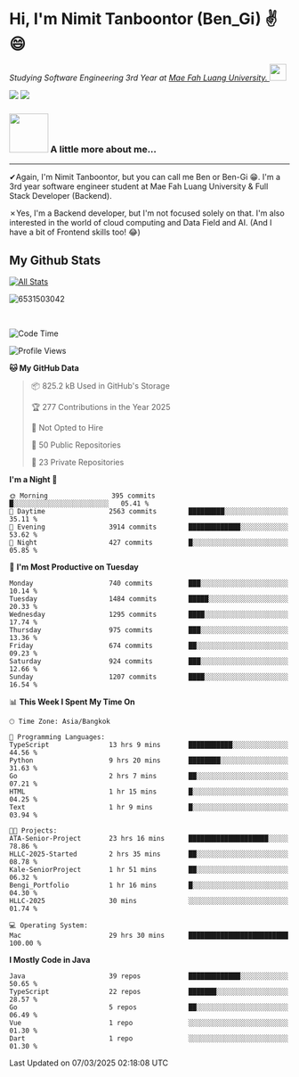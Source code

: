 # Hi, I'm Nimit Tanboontor (Ben_Gi) ✌😄
<p><em>Studying Software Engineering 3rd Year at <a href="https://en.mfu.ac.th/home.html"> Mae Fah Luang University.
</a><img src="https://media.giphy.com/media/WUlplcMpOCEmTGBtBW/giphy.gif" width="30"> </em></p>


[![](https://img.shields.io/badge/linkedin-%230077B5.svg?style=for-the-badge&logo=linkedin)]([https://www.linkedin.com/in/thanaphoom-babparn/](https://www.linkedin.com/in/nimit-tanbooutor-798139246/))
[![](https://img.shields.io/badge/Medium-12100E?style=for-the-badge&logo=medium&logoColor=white)](https://medium.com/@nimittanbooutor)

### <img src="https://media.giphy.com/media/VgCDAzcKvsR6OM0uWg/giphy.gif" width="70"> A little more about me...  

<hr> <!-- Horizontal line -->

&#10004;Again, I'm Nimit Tanboontor, but you can call me Ben or Ben-Gi 😁. I'm a 3rd year software engineer student at Mae Fah Luang University & Full Stack Developer (Backend).

&#10007;Yes, I'm a Backend developer, but I'm not focused solely on that. I'm also interested in the world of cloud computing and Data Field and AI. (And I have a bit of Frontend skills too! 😂)


## My Github Stats

[![All Stats](https://github-readme-stats.vercel.app/api?username=6531503042&show_icons=true&theme=algolia)](https://github.com/6531503042)

<p><img align="center" src="https://github-readme-streak-stats.herokuapp.com/?user=6531503042&" alt="6531503042" /></p>

<br />


<!--START_SECTION:waka-->
![Code Time](http://img.shields.io/badge/Code%20Time-348%20hrs%201%20min-blue)

![Profile Views](http://img.shields.io/badge/Profile%20Views-24-blue)

**🐱 My GitHub Data** 

> 📦 825.2 kB Used in GitHub's Storage 
 > 
> 🏆 277 Contributions in the Year 2025
 > 
> 🚫 Not Opted to Hire
 > 
> 📜 50 Public Repositories 
 > 
> 🔑 23 Private Repositories 
 > 
**I'm a Night 🦉** 

```text
🌞 Morning                395 commits         █░░░░░░░░░░░░░░░░░░░░░░░░   05.41 % 
🌆 Daytime                2563 commits        █████████░░░░░░░░░░░░░░░░   35.11 % 
🌃 Evening                3914 commits        █████████████░░░░░░░░░░░░   53.62 % 
🌙 Night                  427 commits         █░░░░░░░░░░░░░░░░░░░░░░░░   05.85 % 
```
📅 **I'm Most Productive on Tuesday** 

```text
Monday                   740 commits         ███░░░░░░░░░░░░░░░░░░░░░░   10.14 % 
Tuesday                  1484 commits        █████░░░░░░░░░░░░░░░░░░░░   20.33 % 
Wednesday                1295 commits        ████░░░░░░░░░░░░░░░░░░░░░   17.74 % 
Thursday                 975 commits         ███░░░░░░░░░░░░░░░░░░░░░░   13.36 % 
Friday                   674 commits         ██░░░░░░░░░░░░░░░░░░░░░░░   09.23 % 
Saturday                 924 commits         ███░░░░░░░░░░░░░░░░░░░░░░   12.66 % 
Sunday                   1207 commits        ████░░░░░░░░░░░░░░░░░░░░░   16.54 % 
```


📊 **This Week I Spent My Time On** 

```text
🕑︎ Time Zone: Asia/Bangkok

💬 Programming Languages: 
TypeScript               13 hrs 9 mins       ███████████░░░░░░░░░░░░░░   44.56 % 
Python                   9 hrs 20 mins       ████████░░░░░░░░░░░░░░░░░   31.63 % 
Go                       2 hrs 7 mins        ██░░░░░░░░░░░░░░░░░░░░░░░   07.21 % 
HTML                     1 hr 15 mins        █░░░░░░░░░░░░░░░░░░░░░░░░   04.25 % 
Text                     1 hr 9 mins         █░░░░░░░░░░░░░░░░░░░░░░░░   03.94 % 

🐱‍💻 Projects: 
ATA-Senior-Project       23 hrs 16 mins      ████████████████████░░░░░   78.86 % 
HLLC-2025-Started        2 hrs 35 mins       ██░░░░░░░░░░░░░░░░░░░░░░░   08.78 % 
Kale-SeniorProject       1 hr 51 mins        ██░░░░░░░░░░░░░░░░░░░░░░░   06.32 % 
Bengi_Portfolio          1 hr 16 mins        █░░░░░░░░░░░░░░░░░░░░░░░░   04.30 % 
HLLC-2025                30 mins             ░░░░░░░░░░░░░░░░░░░░░░░░░   01.74 % 

💻 Operating System: 
Mac                      29 hrs 30 mins      █████████████████████████   100.00 % 
```

**I Mostly Code in Java** 

```text
Java                     39 repos            █████████████░░░░░░░░░░░░   50.65 % 
TypeScript               22 repos            ███████░░░░░░░░░░░░░░░░░░   28.57 % 
Go                       5 repos             ██░░░░░░░░░░░░░░░░░░░░░░░   06.49 % 
Vue                      1 repo              ░░░░░░░░░░░░░░░░░░░░░░░░░   01.30 % 
Dart                     1 repo              ░░░░░░░░░░░░░░░░░░░░░░░░░   01.30 % 
```




 Last Updated on 07/03/2025 02:18:08 UTC
<!--END_SECTION:waka-->
